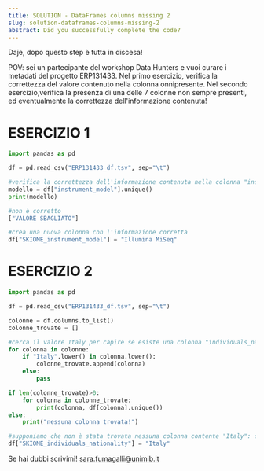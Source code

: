 ```yaml
---
title: SOLUTION - DataFrames columns missing 2
slug: solution-dataframes-columns-missing-2
abstract: Did you successfully complete the code?
---
```


Daje, dopo questo step è tutta in discesa!

POV: sei un partecipante del workshop Data Hunters e vuoi curare i metadati del progetto ERP131433. Nel primo esercizio, verifica la correttezza del valore contenuto nella colonna onnipresente. Nel secondo esercizio,verifica la presenza di una delle 7 colonne non sempre presenti, ed eventualmente la correttezza dell'informazione contenuta!


# ESERCIZIO 1

```python
import pandas as pd

df = pd.read_csv("ERP131433_df.tsv", sep="\t")

#verifica la correttezza dell'informazione contenuta nella colonna "instrument_model"
modello = df["instrument_model"].unique()
print(modello)

#non è corretto
["VALORE SBAGLIATO"]

#crea una nuova colonna con l'informazione corretta
df["SKIOME_instrument_model"] = "Illumina MiSeq"
```

# ESERCIZIO 2

```python
import pandas as pd

df = pd.read_csv("ERP131433_df.tsv", sep="\t")

colonne = df.columns.to_list()
colonne_trovate = []

#cerca il valore Italy per capire se esiste una colonna "individuals_nationality"
for colonna in colonne:
    if "Italy".lower() in colonna.lower():
        colonne_trovate.append(colonna)
    else:
        pass

if len(colonne_trovate)>0:
    for colonna in colonne_trovate:
        print(colonna, df[colonna].unique())
else:
    print("nessuna colonna trovata!")

#supponiamo che non è stata trovata nessuna colonna contente "Italy": crea la colonna "SKIOME_individuals_nationality"
df["SKIOME_individuals_nationality"] = "Italy"
```

Se hai dubbi scrivimi! [sara.fumagalli@unimib.it](mailto:sara.fumagalli@unimib.it)